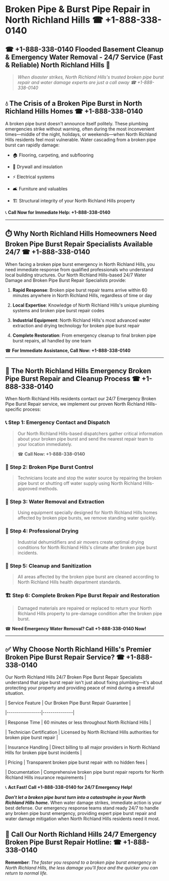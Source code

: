 # Broken Pipe & Burst Pipe Repair in North Richland Hills ☎ +1-888-338-0140  
## ☎ +1-888-338-0140 Flooded Basement Cleanup & Emergency Water Removal - 24/7 Service (Fast & Reliable) North Richland Hills 🚨  

> *When disaster strikes, North Richland Hills's trusted broken pipe burst repair and water damage experts are just a call away ☎ +1-888-338-0140*  

## 💧 The Crisis of a Broken Pipe Burst in North Richland Hills Homes ☎ +1-888-338-0140  

A broken pipe burst doesn't announce itself politely. These plumbing emergencies strike without warning, often during the most inconvenient times—middle of the night, holidays, or weekends—when North Richland Hills residents feel most vulnerable. Water cascading from a broken pipe burst can rapidly damage:  

* 🏠 Flooring, carpeting, and subflooring  
* 🧱 Drywall and insulation  
* ⚡ Electrical systems  
* 🛋️ Furniture and valuables  
* 🏗️ Structural integrity of your North Richland Hills property  

📞 **Call Now for Immediate Help: +1-888-338-0140**  

---  

## ⏱️ Why North Richland Hills Homeowners Need Broken Pipe Burst Repair Specialists Available 24/7 ☎ +1-888-338-0140  

When facing a broken pipe burst emergency in North Richland Hills, you need immediate response from qualified professionals who understand local building structures. Our North Richland Hills-based 24/7 Water Damage and Broken Pipe Burst Repair Specialists provide:  

1. **Rapid Response**: Broken pipe burst repair teams arrive within 60 minutes anywhere in North Richland Hills, regardless of time or day  
2. **Local Expertise**: Knowledge of North Richland Hills's unique plumbing systems and broken pipe burst repair codes  
3. **Industrial Equipment**: North Richland Hills's most advanced water extraction and drying technology for broken pipe burst repair  
4. **Complete Restoration**: From emergency cleanup to final broken pipe burst repairs, all handled by one team  

☎ **For Immediate Assistance, Call Now: +1-888-338-0140**  

---  

## 🔧 The North Richland Hills Emergency Broken Pipe Burst Repair and Cleanup Process ☎ +1-888-338-0140  

When North Richland Hills residents contact our 24/7 Emergency Broken Pipe Burst Repair service, we implement our proven North Richland Hills-specific process:  

### 📞 Step 1: Emergency Contact and Dispatch  
> Our North Richland Hills-based dispatchers gather critical information about your broken pipe burst and send the nearest repair team to your location immediately.  
> ☎ **Call Now: +1-888-338-0140**  

### 🚿 Step 2: Broken Pipe Burst Control  
> Technicians locate and stop the water source by repairing the broken pipe burst or shutting off water supply using North Richland Hills-approved methods.  

### 🌊 Step 3: Water Removal and Extraction  
> Using equipment specially designed for North Richland Hills homes affected by broken pipe bursts, we remove standing water quickly.  

### 💨 Step 4: Professional Drying  
> Industrial dehumidifiers and air movers create optimal drying conditions for North Richland Hills's climate after broken pipe burst incidents.  

### 🧼 Step 5: Cleanup and Sanitization  
> All areas affected by the broken pipe burst are cleaned according to North Richland Hills health department standards.  

### 🏗️ Step 6: Complete Broken Pipe Burst Repair and Restoration  
> Damaged materials are repaired or replaced to return your North Richland Hills property to pre-damage condition after the broken pipe burst.  

☎ **Need Emergency Water Removal? Call +1-888-338-0140 Now!**  

---  

## ✅ Why Choose North Richland Hills's Premier Broken Pipe Burst Repair Service? ☎ +1-888-338-0140  

Our North Richland Hills 24/7 Broken Pipe Burst Repair Specialists understand that pipe burst repair isn't just about fixing plumbing—it's about protecting your property and providing peace of mind during a stressful situation.  

| Service Feature | Our Broken Pipe Burst Repair Guarantee |  
|-----------------|---------------|  
| Response Time | 60 minutes or less throughout North Richland Hills |  
| Technician Certification | Licensed by North Richland Hills authorities for broken pipe burst repair |  
| Insurance Handling | Direct billing to all major providers in North Richland Hills for broken pipe burst incidents |  
| Pricing | Transparent broken pipe burst repair with no hidden fees |  
| Documentation | Comprehensive broken pipe burst repair reports for North Richland Hills insurance requirements |  

📞 **Act Fast! Call +1-888-338-0140 for 24/7 Emergency Help!**  

***Don't let a broken pipe burst turn into a catastrophe in your North Richland Hills home.*** When water damage strikes, immediate action is your best defense. Our emergency response teams stand ready 24/7 to handle any broken pipe burst emergency, providing expert pipe burst repair and water damage mitigation when North Richland Hills residents need it most.  

## 📱 Call Our North Richland Hills 24/7 Emergency Broken Pipe Burst Repair Hotline: ☎ +1-888-338-0140  

**Remember**: *The faster you respond to a broken pipe burst emergency in North Richland Hills, the less damage you'll face and the quicker you can return to normal life.*